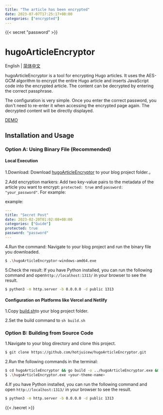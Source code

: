 ```yaml
---
title: "The article has been encrypted"
date: 2023-07-07T17:25:17+08:00
categories: ["encrypted"]
---
```


<!--more-->

{{< secret "password" >}}

# hugoArticleEncryptor

English | [简体中文](https://github.com/hotjuicew/hugoArticleEncryptor/blob/master/README-zh_CN.md)

hugoArticleEncryptor is a tool for encrypting Hugo articles. It uses the AES-GCM algorithm to encrypt the entire Hugo article and inserts JavaScript code into the encrypted article. The content can be decrypted by entering the correct passphrase.

The configuration is very simple. Once you enter the correct password, you don't need to re-enter it when accessing the encrypted page again. The decrypted content will be directly displayed.

[DEMO](https://juicebar-demo.add1.dev/)

## Installation and Usage

### Option A: Using Binary File (Recommended)

#### Local Execution

1.Download: Download [hugoArticleEncryptor](https://github.com/hotjuicew/hugoArticleEncryptor/releases/latest) to your blog project folder.，

2.Add encryption markers: Add two key-value pairs to the metadata of the article you want to encrypt: `protected: true` and `password: "your_password"`. For example:

example:

```yaml
---
title: "Secret Post"
date: 2023-02-20T01:02:08+08:00
categories: ["Guide"]
protected: true
password: "password"
---
```

4.Run the command: Navigate to your blog project and run the binary file you downloaded.

```bash
$ .\hugoArticleEncryptor-windows-amd64.exe
```

5.Check the result: If you have Python installed, you can run the following command and open`http://localhost:1313/` in your browser to see the result.

```bash
$ python3 -m http.server -b 0.0.0.0 -d public 1313
```

#### Configuration on Platforms like Vercel and Netlify

1.Copy [build.sh](https://github.com/hotjuicew/hugoArticleEncryptor/blob/master/exampleSite/build.sh)to your blog project folder.

2.Set the build command to `sh build.sh`

### Option B: Building from Source Code

1.Navigate to your blog directory and clone this project.

```bash
$ git clone https://github.com/hotjuicew/hugoArticleEncryptor.git
```

2.Run the following commands in the terminal:

```bash
$ cd hugoArticleEncryptor && go build -o ../hugoArticleEncryptor.exe && cd ..
$ .\hugoArticleEncryptor.exe <your-theme-name>
```

4.If you have Python installed, you can run the following command and open `http://localhost:1313/` in your browser to see the result.

```bash
$ python3 -m http.server -b 0.0.0.0 -d public 1313
```

{{< /secret >}}
